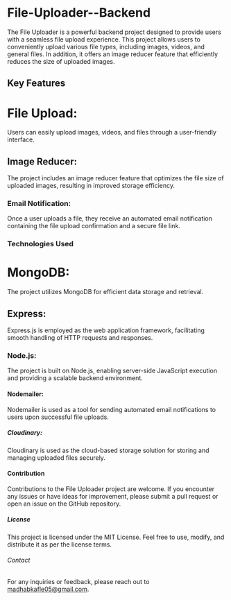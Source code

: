 # File-Uploader--Backend
The File Uploader is a powerful backend project designed to provide users with a seamless file upload experience. 
This project allows users to conveniently upload various file types, including images, videos, and general files. 
In addition, it offers an image reducer feature that efficiently reduces the size of uploaded images.
## Key Features
# File Upload: 
Users can easily upload images, videos, and files through a user-friendly interface.
## Image Reducer: 
The project includes an image reducer feature that optimizes the file size of uploaded images, resulting in improved storage efficiency.
### Email Notification:
Once a user uploads a file, they receive an automated email notification containing the file upload confirmation and a secure file link.
### Technologies Used
# MongoDB: 
The project utilizes MongoDB for efficient data storage and retrieval.
## Express: 
Express.js is employed as the web application framework, facilitating smooth handling of HTTP requests and responses.
### Node.js: 
The project is built on Node.js, enabling server-side JavaScript execution and providing a scalable backend environment.
#### Nodemailer: 
Nodemailer is used as a tool for sending automated email notifications to users upon successful file uploads.
##### Cloudinary: 
Cloudinary is used as the cloud-based storage solution for storing and managing uploaded files securely.
#### Contribution
Contributions to the File Uploader project are welcome. 
If you encounter any issues or have ideas for improvement, 
please submit a pull request or open an issue on the GitHub repository.
##### License
This project is licensed under the MIT License. Feel free to use, modify, and distribute it as per the license terms.
###### Contact
For any inquiries or feedback, please reach out to madhabkafle05@gmail.com.
